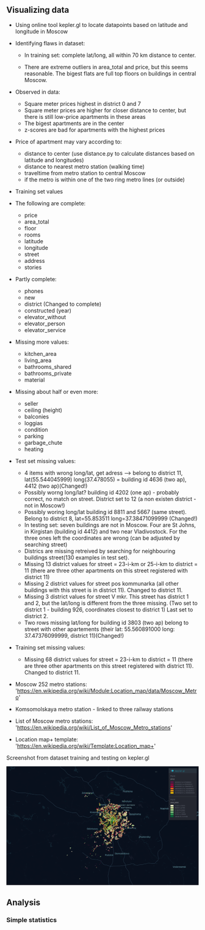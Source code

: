 ## Visualizing data
* Using online tool kepler.gl to locate datapoints based on latitude and longitude in Moscow
* Identifying flaws in dataset:
    

    - In training set: complete lat/long, all within 70 km distance to center.

    - There are extreme outliers in area_total and price, but this seems reasonable. The bigest flats are full top floors on buildings in central Moscow.

* Observed in data:
    - Square meter prices highest in district 0 and 7
    - Square meter prices are higher for closer distance to center, but there is still low-price apartments in these areas
    - The bigest apartments are in the center
    - z-scores are bad for apartments with the highest prices

* Price of apartment may vary according to:
    - distance to center (use distance.py to calculate distances based on latitude and longitudes)
    - distance to nearest metro station (walking time)
    - traveltime from metro station to central Moscow
    - if the metro is within one of the two ring metro lines (or outside)

* Training set values
* The following are complete:
    - price
    - area_total
    - floor
    - rooms
    - latitude
    - longitude
    - street
    - address
    - stories

* Partly complete:
    - phones
    - new
    - district (Changed to complete)
    - constructed (year)
    - elevator_without
    - elevator_person
    - elevator_service

* Missing more values:
    - kitchen_area
    - living_area
    - bathrooms_shared
    - bathrooms_private
    - material

* Missing about half or even more:
    - seller
    - ceiling (height)
    - balconies
    - loggias
    - condition
    - parking
    - garbage_chute
    - heating

* Test set missing values:

    - 4 items with wrong long/lat, get adress --> belong to district 11, lat(55.544045999) long(37.478055) = building id 4636 (two ap), 4412 (two ap)(Changed!)
    - Possibly worng long/lat? building id 4202 (one ap) - probably correct, no match on street. District set to 12 (a non existen district - not in Moscow!)
    - Possibly woring long/lat building id 8811 and 5667 (same street). Belong to district 8, lat=55.853511 long=37.38471099999 (Changed!)
    - In testing set: seven buildings are not in Moscow. Four are  St Johns, in Kirgistan (building id 4412) and two near Vladivostock. For the three ones left the coordinates are wrong (can be adjusted by searching street)
     - Districs are missing retreived by searching for neighbouring buildings street(130 examples in test set).
     - Missing 13 district values for street = 23-i-km or 25-i-km to district = 11 (there are three other apartments on this street registered with district 11)
     - Missing 2 district values for street pos kommunarka (all other buildings with this street is in district 11). Changed to district 11.
     - Missing 3 district values for street V mkr. This street has district 1 and 2, but the lat/long is different from the three missing. (Two set to district 1 - building 926, coordinates closest to district 1) Last set to district 2.
     - Two rows missing lat/long for building id 3803 (two ap) belong to street with other apartements (their lat: 55.560891000 long: 37.47376099999, district 11)(Changed!)
        
* Training set missing values:

    - Missing 68 district values for street = 23-i-km to district = 11 (there are three other apartments on this street registered with district 11). Changed to district 11.
    


* Moscow 252 metro stations: 'https://en.wikipedia.org/wiki/Module:Location_map/data/Moscow_Metro'

* Komsomolskaya metro station - linked to three railway stations

* List of Moscow metro stations: 'https://en.wikipedia.org/wiki/List_of_Moscow_Metro_stations'

* Location map+ template: 'https://en.wikipedia.org/wiki/Template:Location_map+'

Screenshot from dataset training and testing on kepler.gl

![alt text](https://github.com//vladlevitin/TDT4173-Moscow-Housing/blob/DataVisuals/visuals/kepler.gl.png?raw=true)


## Analysis
### Simple statistics
